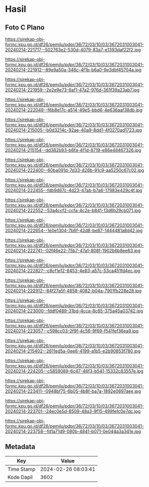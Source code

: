 # Hasil

## Foto C Plano

https://sirekap-obj-formc.kpu.go.id/df26/pemilu/pdpr/36/72/03/10/03/3672031003041-20240214-221717--502763e2-530d-4079-83a7-e1393daf22f2.jpg

https://sirekap-obj-formc.kpu.go.id/df26/pemilu/pdpr/36/72/03/10/03/3672031003041-20240214-221912--89e9a50a-346c-4f1b-b6a0-9e3dbf45704a.jpg

https://sirekap-obj-formc.kpu.go.id/df26/pemilu/pdpr/36/72/03/10/03/3672031003041-20240214-221959--2e2e9e73-6af1-47a2-976d-361f39a23ab7.jpg

https://sirekap-obj-formc.kpu.go.id/df26/pemilu/pdpr/36/72/03/10/03/3672031003041-20240214-222049--f6b8e17c-a514-49e5-bbd6-4e636aaf38db.jpg

https://sirekap-obj-formc.kpu.go.id/df26/pemilu/pdpr/36/72/03/10/03/3672031003041-20240214-215005--b0d3214c-92ae-40a9-8dd1-4f0270ad1723.jpg

https://sirekap-obj-formc.kpu.go.id/df26/pemilu/pdpr/36/72/03/10/03/3672031003041-20240214-215154--dd382b93-b6fa-4f1d-8719-e86e48467326.jpg

https://sirekap-obj-formc.kpu.go.id/df26/pemilu/pdpr/36/72/03/10/03/3672031003041-20240214-222400--60ba091d-7d33-426b-91c9-aa5250c67c02.jpg

https://sirekap-obj-formc.kpu.go.id/df26/pemilu/pdpr/36/72/03/10/03/3672031003041-20240214-222455--fdb9d67c-4d23-47ab-b7a6-17983e429c4f.jpg

https://sirekap-obj-formc.kpu.go.id/df26/pemilu/pdpr/36/72/03/10/03/3672031003041-20240214-222552--53a4ccf2-ccfa-4c2e-b841-13d6b29cb071.jpg

https://sirekap-obj-formc.kpu.go.id/df26/pemilu/pdpr/36/72/03/10/03/3672031003041-20240214-222654--1e0e1304-7b6f-42d8-be87-1444481a8d42.jpg

https://sirekap-obj-formc.kpu.go.id/df26/pemilu/pdpr/36/72/03/10/03/3672031003041-20240214-222741--02f46e22-75b7-47a1-808f-1902b6b8ee63.jpg

https://sirekap-obj-formc.kpu.go.id/df26/pemilu/pdpr/36/72/03/10/03/3672031003041-20240214-222827--c8cf1e12-6453-4e83-a57c-53ca451fd4ec.jpg

https://sirekap-obj-formc.kpu.go.id/df26/pemilu/pdpr/36/72/03/10/03/3672031003041-20240214-222912--84f27a5f-4858-4082-b04a-7901fb228e28.jpg

https://sirekap-obj-formc.kpu.go.id/df26/pemilu/pdpr/36/72/03/10/03/3672031003041-20240214-223000--fddf0489-31bd-4cca-8c85-375a45a03742.jpg

https://sirekap-obj-formc.kpu.go.id/df26/pemilu/pdpr/36/72/03/10/03/3672031003041-20240214-223057--c598cc03-2f9f-4c56-9f69-f541fef36ea9.jpg

https://sirekap-obj-formc.kpu.go.id/df26/pemilu/pdpr/36/72/03/10/03/3672031003041-20240214-215402--2611ed5a-0ee6-4199-a1b5-e2b90853f780.jpg

https://sirekap-obj-formc.kpu.go.id/df26/pemilu/pdpr/36/72/03/10/03/3672031003041-20240214-224205--c5859089-6c47-46f3-b541-15332c83557e.jpg

https://sirekap-obj-formc.kpu.go.id/df26/pemilu/pdpr/36/72/03/10/03/3672031003041-20240214-223411--0948bf75-6b05-4b8f-ba7a-1892e0697aee.jpg

https://sirekap-obj-formc.kpu.go.id/df26/pemilu/pdpr/36/72/03/10/03/3672031003041-20240214-223701--24ec0e5d-8509-48a3-9f15-499fefc0e7dc.jpg

https://sirekap-obj-formc.kpu.go.id/df26/pemilu/pdpr/36/72/03/10/03/3672031003041-20240214-223758--fd1a71d9-080b-4841-b071-0e044a3a341e.jpg


## Metadata

| Key        | Value               |
| ---------- | ------------------- |
| Time Stamp | 2024-02-26 08:03:41 |
| Kode Dapil | 3602                |



